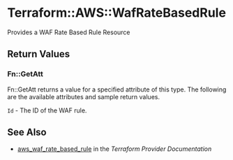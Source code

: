 # Terraform::AWS::WafRateBasedRule

Provides a WAF Rate Based Rule Resource

## Return Values

### Fn::GetAtt

Fn::GetAtt returns a value for a specified attribute of this type. The following are the available attributes and sample return values.

`Id` - The ID of the WAF rule.

## See Also

* [aws_waf_rate_based_rule](https://www.terraform.io/docs/providers/aws/r/waf_rate_based_rule.html) in the _Terraform Provider Documentation_